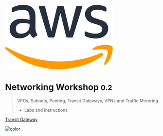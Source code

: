 ![logo](_media/AWSlogo_blk.png)

# Networking Workshop <small>0.2</small>

> VPCs, Subnets, Peering, Transit Gateways, VPNs and Traffic Mirroring 
>
> - Labs and Instructions



[Transit Gateway](http://tgw.networking-workshop.com/#/README)

<!-- background color -->
![color](#ffffff)

